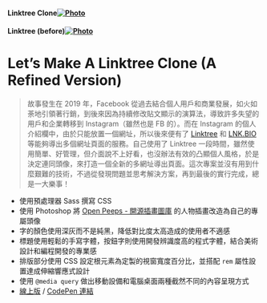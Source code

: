 #### Linktree Clone[![Photo](https://cdn.dribbble.com/users/3800131/screenshots/10724954/media/529252d97de31baf1548bd817ad6bc1a.png)](https://raychang2017.github.io/linktree-clone/)

#### Linktree (before)[![Photo](https://cdn.dribbble.com/users/3800131/screenshots/10724999/media/fdbc3db71c8b7bc3b469dc944d9b9963.png)](https://linktr.ee/raychang)

# Let’s Make A Linktree Clone (A Refined Version)

> 故事發生在 2019 年，Facebook 從過去結合個人用戶和商業發展，如火如荼地引領著行銷，到後來因為持續修改貼文顯示的演算法，導致許多失望的用戶和企業轉移到 Instagram（雖然也是 FB 的）。而在 Instagram 的個人介紹欄中，由於只能放置一個網址，所以後來便有了 [Linktree](https://linktr.ee/) 和 [LNK.BIO](https://lnk.bio/) 等能夠導出多個網址頁面的服務。自己使用了 Linktree 一段時間，雖然使用簡單、好管理，但介面說不上好看，也沒辦法有效的凸顯個人風格，於是決定連同頭像，來打造一個全新的多網址導出頁面。這次專案並沒有用到什麼艱難的技術，不過從發現問題並思考解決方案，再到最後的實行完成，總是一大樂事！

- 使用預處理器 Sass 撰寫 CSS
- 使用 Photoshop 將 [Open Peeps - 開源插畫圖庫](https://www.openpeeps.com/) 的人物插畫改造為自己的專屬頭像
- 字的顏色使用深灰而不是純黑，降低對比度太高造成的使用者不適感
- 標題使用輕鬆的手寫字體，按鈕字則使用開發辨識度高的程式字體，結合美術設計和編程開發的專業感
- 排版部分使用 CSS 設定根元素為定製的視窗寬度百分比，並搭配 `rem` 屬性設置達成伸縮響應式設計
- 使用 `@media query` 做出移動設備和電腦桌面兩種截然不同的內容呈現方式
- [線上版](https://raychang2017.github.io/linktree-clone/) / [CodePen 連結](https://codepen.io/raychang2017/full/OJVQLMJ)